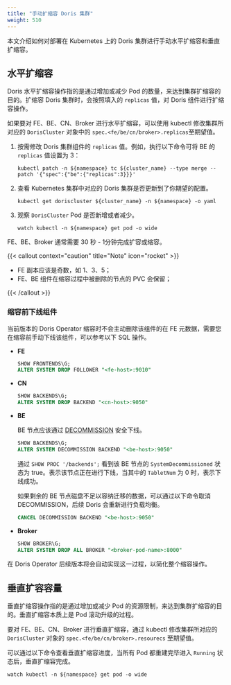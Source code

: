 ```yaml
---
title: "手动扩缩容 Doris 集群"
weight: 510
---
```


本文介绍如何对部署在 Kubernetes 上的 Doris 集群进行手动水平扩缩容和垂直扩缩容。

## 水平扩缩容

Doris 水平扩缩容操作指的是通过增加或减少 Pod 的数量，来达到集群扩缩容的目的。扩缩容 Doris 集群时，会按照填入的 `replicas`
值，对 Doris 组件进行扩缩容操作。

如果要对 FE、BE、CN、Broker 进行水平扩缩容，可以使用 kubectl 修改集群所对应的 `DorisCluster`
对象中的 `spec.<fe/be/cn/broker>.replicas`至期望值。

1. 按需修改 Doris 集群组件的 `replicas` 值。例如，执行以下命令可将 BE 的 `replicas` 值设置为 3：

    ```shell
    kubectl patch -n ${namespace} tc ${cluster_name} --type merge --patch '{"spec":{"be":{"replicas":3}}}'
    ```

2. 查看 Kubernetes 集群中对应的 Doris 集群是否更新到了你期望的配置。

    ```shell
    kubectl get doriscluster ${cluster_name} -n ${namespace} -o yaml
    ```

3. 观察 `DorisCluster` Pod 是否新增或者减少。

    ```shell
    watch kubectl -n ${namespace} get pod -o wide
    ```

FE、BE、Broker 通常需要 30 秒 - 1分钟完成扩容或缩容。

{{< callout context="caution" title="Note" icon="rocket"  >}}

- FE 副本应该是奇数，如 1、3、5；
- FE、BE 组件在缩容过程中被删除的节点的 PVC 会保留；

{{< /callout >}}

### 缩容前下线组件

当前版本的 Doris Operator 缩容时不会主动删除该组件的在 FE 元数据，需要您在缩容前手动下线该组件，可以参考以下 SQL 操作。

- **FE**

    ```sql
    SHOW FRONTENDS\G;
    ALTER SYSTEM DROP FOLLOWER "<fe-host>:9010"
    ```

- **CN**

    ```sql
    SHOW BACKENDS\G;
    ALTER SYSTEM DROP BACKEND "<cn-host>:9050"
    ```

- **BE**

  BE
  节点应该通过 [DECOMMISSION](https://doris.apache.org/docs/dev/admin-manual/cluster-management/elastic-expansion/#delete-be-nodes)
  安全下线。

    ```sql
    SHOW BACKENDS\G;
    ALTER SYSTEM DECOMMISSION BACKEND "<be-host>:9050"
    ```

  通过 `SHOW PROC '/backends';` 看到该 BE 节点的 `SystemDecommissioned` 状态为
  true。表示该节点正在进行下线，当其中的 `TabletNum` 为 0 时，表示下线成功。

  如果剩余的 BE 节点磁盘不足以容纳迁移的数据，可以通过以下命令取消 DECOMMISSION，后续 Doris 会重新进行负载均衡。

    ```sql
    CANCEL DECOMMISSION BACKEND "<be-host>:9050"
    ```

- **Broker**

    ```sql
    SHOW BROKER\G;
    ALTER SYSTEM DROP ALL BROKER "<broker-pod-name>:8000"
    ```

在 Doris Operator 后续版本将会自动实现这一过程，以简化整个缩容操作。

## 垂直扩容容量

垂直扩缩容操作指的是通过增加或减少 Pod 的资源限制，来达到集群扩缩容的目的。垂直扩缩容本质上是 Pod 滚动升级的过程。

要对 FE、BE、CN、Broker 进行垂直扩缩容，通过 kubectl 修改集群所对应的 `DorisCluster`
对象的 `spec.<fe/be/cn/broker>.resourecs` 至期望值。

可以通过以下命令查看垂直扩缩容进度，当所有 Pod 都重建完毕进入 `Running` 状态后，垂直扩缩容完成。

```shell
watch kubectl -n ${namespace} get pod -o wide
```

